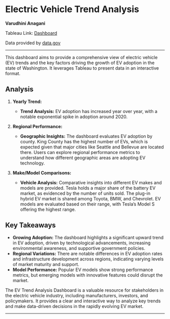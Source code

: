 # Electric Vehicle Trend Analysis
**Varudhini Anagani**

Tableau Link: [Dashboard](https://public.tableau.com/app/profile/varudhini.anagani/viz/EVTrendAnalysis/Dashboard)

Data provided by [data.gov](https://catalog.data.gov/dataset/electric-vehicle-population-data)

---


This dashboard aims to provide a comprehensive view of electric vehicle (EV) trends and the key factors driving the growth of EV adoption in the state of Washington. It leverages Tableau to present data in an interactive format.

## Analysis

1. **Yearly Trend:**
   - **Trend Analysis:** EV adoption has increased year over year, with a notable exponential spike in adoption around 2020.

2. **Regional Performance:**
   - **Geographic Insights:** The dashboard evaluates EV adoption by county. King County has the highest number of EVs, which is expected given that major cities like Seattle and Bellevue are located there. Users can explore regional performance metrics to understand how different geographic areas are adopting EV technology.

3. **Make/Model Comparisons:**
   - **Vehicle Analysis:** Comparative insights into different EV makes and models are provided. Tesla holds a major share of the battery EV market, as evidenced by the number of units sold. The plug-in hybrid EV market is shared among Toyota, BMW, and Chevrolet. EV models are evaluated based on their range, with Tesla’s Model S offering the highest range.

## Key Takeaways

- **Growing Adoption:** The dashboard highlights a significant upward trend in EV adoption, driven by technological advancements, increasing environmental awareness, and supportive government policies.
- **Regional Variations:** There are notable differences in EV adoption rates and infrastructure development across regions, indicating varying levels of market maturity and support.
- **Model Performance:** Popular EV models show strong performance metrics, but emerging models with innovative features could disrupt the market.

The EV Trend Analysis Dashboard is a valuable resource for stakeholders in the electric vehicle industry, including manufacturers, investors, and policymakers. It provides a clear and interactive way to analyze key trends and make data-driven decisions in the rapidly evolving EV market.

---
